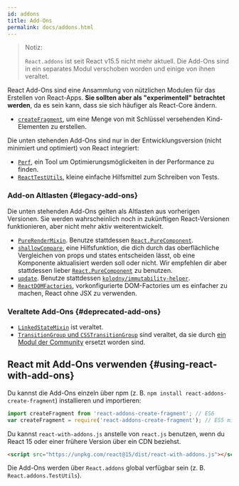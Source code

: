 ```yaml
---
id: addons
title: Add-Ons
permalink: docs/addons.html
---
```


> Notiz:
>
> `React.addons` ist seit React v15.5 nicht mehr aktuell. Die Add-Ons sind in ein separates Modul verschoben worden und einige von ihnen veraltet.

React Add-Ons sind eine Ansammlung von nützlichen Modulen für das Erstellen von React-Apps. **Sie sollten aber als "experimentell" betrachtet werden**, da es sein kann, dass sie sich häufiger als React-Core ändern.

- [`createFragment`](/docs/create-fragment.html), um eine Menge von mit Schlüssel versehenden Kind-Elementen zu erstellen.

Die unten stehenden Add-Ons sind nur in der Entwicklungsversion (nicht minimiert und optimiert) von React integriert:

- [`Perf`](/docs/perf.html), ein Tool um Optimierungsmöglickeiten in der Performance zu finden.
- [`ReactTestUtils`](/docs/test-utils.html), kleine einfache Hilfsmittel zum Schreiben von Tests.

###  Add-on Altlasten {#legacy-add-ons}

Die unten stehenden Add-Ons gelten als Altlasten aus vorherigen Versionen. Sie werden wahrscheinlich noch in zukünftigen React-Versionen funktionieren, aber nicht mehr aktiv weiterentwickelt.

- [`PureRenderMixin`](/docs/pure-render-mixin.html). Benutze stattdessen [`React.PureComponent`](/docs/react-api.html#reactpurecomponent).
- [`shallowCompare`](/docs/shallow-compare.html), eine Hilfsfunktion, die dich durch das oberflächliche Vergleichen von props und states entscheiden lässt, ob eine Komponente aktualisiert werden soll oder nicht. Wir empfehlen dir aber stattdessen lieber  [`React.PureComponent`](/docs/react-api.html#reactpurecomponent) zu benutzen.
- [`update`](/docs/update.html). Benutze stattdessen [`kolodny/immutability-helper`](https://github.com/kolodny/immutability-helper).
- [`ReactDOMFactories`](https://www.npmjs.com/package/react-dom-factories), vorkonfigurierte DOM-Factories um es einfacher zu machen, React ohne JSX zu verwenden.

### Veraltete Add-Ons {#deprecated-add-ons}

- [`LinkedStateMixin`](/docs/two-way-binding-helpers.html) ist veraltet.
- [`TransitionGroup` und `CSSTransitionGroup`](/docs/animation.html) sind veraltet, da sie durch [ein Modul der Community](https://github.com/reactjs/react-transition-group/tree/v1-stable) ersetzt worden sind.

## React mit Add-Ons verwenden {#using-react-with-add-ons}

Du kannst die Add-Ons einzeln über npm (z. B. `npm install react-addons-create-fragment`) installieren und importieren:

```javascript
import createFragment from 'react-addons-create-fragment'; // ES6
var createFragment = require('react-addons-create-fragment'); // ES5 mit npm
```
Du kannst `react-with-addons.js` anstelle von `react.js` benutzen, wenn du React 15 oder einer frühere Version über ein CDN beziehst.

```html
<script src="https://unpkg.com/react@15/dist/react-with-addons.js"></script>
```

Die Add-Ons werden über `React.addons` global verfügbar sein (z. B. `React.addons.TestUtils`).
